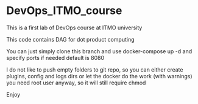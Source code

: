 # DevOps_ITMO_course

This is a first lab of DevOps course at ITMO university

This code contains DAG for dot product computing

You can just simply clone this branch and use docker-compose up -d and specify ports if needed
default is 8080

I do not like to push empty folders to git repo, so you can either create plugins, config and logs dirs
or let the docker do the work (with warnings) you need root user anyway, so it will still require chmod

Enjoy
